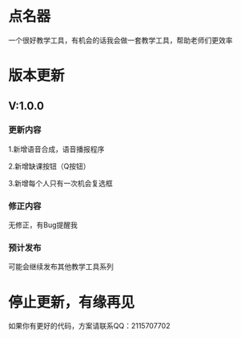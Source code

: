 # 点名器
一个很好教学工具，有机会的话我会做一套教学工具，帮助老师们更效率
# 版本更新
## V:1.0.0
### 更新内容
1.新增语音合成，语音播报程序 

2.新增缺课按钮（Q按钮） 

3.新增每个人只有一次机会复选框 
### 修正内容
无修正，有Bug提醒我
### 预计发布
可能会继续发布其他教学工具系列
# 停止更新，有缘再见
如果你有更好的代码，方案请联系QQ：2115707702